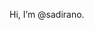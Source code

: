 Hi, I’m @sadirano.

<!---
sadirano/sadirano is a ✨ special ✨ repository because its `README.md` (this file) appears on your GitHub profile.
You can click the Preview link to take a look at your changes.
--->
